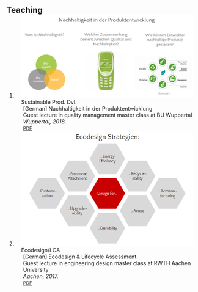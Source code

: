 <h2 id="publications" style="margin: 2px 0px -15px;">Teaching</h2>

<div class="publications">
<ol class="bibliography">

<li>
<div class="pub-row">

  <div class="col-sm-3 abbr" style="position: relative;padding-right: 15px;padding-left: 15px;">
    <img src="assets/img/lecture_wuppertal.PNG" class="teaser img-fluid z-depth-1">
    <abbr class="badge">Sustainable Prod. Dvl.</abbr>
  </div>

  <div class="col-sm-9" style="position: relative;padding-right: 15px;padding-left: 20px;">
    <div class="title">[German] Nachhaltigkeit in der Produktentwicklung</div>
    <div class="author">Guest lecture in quality management master class at BU Wuppertal</div>
    <div class="periodical"><em>Wuppertal, 2018.</em></div>
    <div class="links">
      <a href="assets/files/lecture_wuppertal.pdf" class="btn btn-sm z-depth-0" role="button" target="_blank" style="font-size:12px;">PDF</a>
    </div>
  </div>
</div>
</li>
  
<li>
<div class="pub-row">

  <div class="col-sm-3 abbr" style="position: relative;padding-right: 15px;padding-left: 15px;">
    <img src="assets/img/ed_lca_kl2.PNG" class="teaser img-fluid z-depth-1">
    <abbr class="badge">Ecodesign/LCA</abbr>
  </div>

  <div class="col-sm-9" style="position: relative;padding-right: 15px;padding-left: 20px;">
    <div class="title">[German] Ecodesign & Lifecycle Assessment</div>
    <div class="author">Guest lecture in engineering design master class at RWTH Aachen University</div>
    <div class="periodical"><em>Aachen, 2017.</em></div>
    <div class="links">
      <a href="assets/files/ed_lca_kl2.pdf" class="btn btn-sm z-depth-0" role="button" target="_blank" style="font-size:12px;">PDF</a>
    </div>
  </div>
</div>
</li>
  
<br>

</ol>
